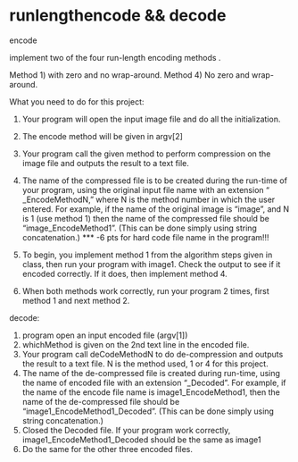 # runlengthencode  && decode

encode

implement two of the four run-length encoding methods . 

Method 1) with zero and no wrap-around. 
Method 4) No zero and wrap-around. 

What you need to do for this project:
1) Your program will open the input image file and do all the initialization.
2) The encode method will be given in argv[2]
3) Your program call the given method to perform compression on the image file and outputs the result to a text file.  
4) The name of the compressed file is to be created during the run-time of your program, using the original input file name with an extension “ _EncodeMethodN,”  where N is the method number in which the user entered. For example, if the name of the original image is “image”,  and N is 1 (use method 1)  then the name of the compressed file should be “image_EncodeMethod1”.   (This can be done simply using string concatenation.) *** -6 pts for hard code file name in the program!!!
5) To begin, you implement method 1 from the algorithm steps given in class, then run your program with image1. Check the output to see if it encoded correctly. If it does, then implement method 4. 

6) When both methods work correctly, run your program 2 times, first method 1 and next method 2.





decode:
1) program open an input encoded file  (argv[1])
2) whichMethod is given on the 2nd text line in the encoded file.
3) Your program call deCodeMethodN to do de-compression and outputs the result to a text file. N is the method used, 1 or 4 for this project.
4) The name of the de-compressed file is created during run-time, using the name of encoded file with an extension “_Decoded”. For example, if the name of the encode file name is image1_EncodeMethod1, then the name of the de-compressed file should be “image1_EncodeMethod1_Decoded”.   (This can be done simply using string concatenation.) 
5) Closed the Decoded file.  If your program work correctly, image1_EncodeMethod1_Decoded should be the same as image1
6) Do the same for the other three encoded files.
